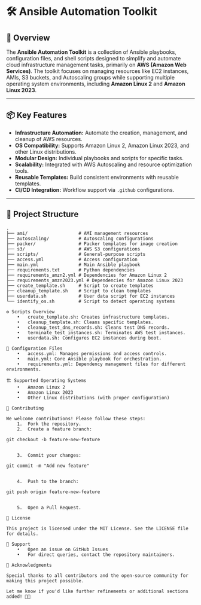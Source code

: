 # 🛠️ **Ansible Automation Toolkit**

## 🚀 **Overview**

The **Ansible Automation Toolkit** is a collection of Ansible playbooks, configuration files, and shell scripts designed to simplify and automate cloud infrastructure management tasks, primarily on **AWS (Amazon Web Services)**. The toolkit focuses on managing resources like EC2 instances, AMIs, S3 buckets, and Autoscaling groups while supporting multiple operating system environments, including **Amazon Linux 2** and **Amazon Linux 2023**.

---

## 📦 **Key Features**

- **Infrastructure Automation:** Automate the creation, management, and cleanup of AWS resources.
- **OS Compatibility:** Supports Amazon Linux 2, Amazon Linux 2023, and other Linux distributions.
- **Modular Design:** Individual playbooks and scripts for specific tasks.
- **Scalability:** Integrated with AWS Autoscaling and resource optimization tools.
- **Reusable Templates:** Build consistent environments with reusable templates.
- **CI/CD Integration:** Workflow support via `.github` configurations.

---

## 📂 **Project Structure**

```plaintext
.
├── ami/                   # AMI management resources
├── autoscaling/           # Autoscaling configurations
├── packer/                # Packer templates for image creation
├── s3/                    # AWS S3 configurations
├── scripts/               # General-purpose scripts
├── access.yml             # Access configuration
├── main.yml               # Main Ansible playbook
├── requirements.txt       # Python dependencies
├── requirements_amzn2.yml # Dependencies for Amazon Linux 2
├── requirements_amzn2023.yml # Dependencies for Amazon Linux 2023
├── create_template.sh     # Script to create templates
├── cleanup_template.sh    # Script to clean templates
├── userdata.sh            # User data script for EC2 instances
└── identify_os.sh         # Script to detect operating systems

⚙️ Scripts Overview
	•	create_template.sh: Creates infrastructure templates.
	•	cleanup_template.sh: Cleans specific templates.
	•	cleanup_test_dns_records.sh: Cleans test DNS records.
	•	terminate_test_instances.sh: Terminates AWS test instances.
	•	userdata.sh: Configures EC2 instances during boot.

📖 Configuration Files
	•	access.yml: Manages permissions and access controls.
	•	main.yml: Core Ansible playbook for orchestration.
	•	requirements.yml: Dependency management files for different environments.

🏗️ Supported Operating Systems
	•	Amazon Linux 2
	•	Amazon Linux 2023
	•	Other Linux distributions (with proper configuration)

🤝 Contributing

We welcome contributions! Please follow these steps:
	1.	Fork the repository.
	2.	Create a feature branch:

git checkout -b feature-new-feature


	3.	Commit your changes:

git commit -m "Add new feature"


	4.	Push to the branch:

git push origin feature-new-feature


	5.	Open a Pull Request.

📜 License

This project is licensed under the MIT License. See the LICENSE file for details.

🛟 Support
	•	Open an issue on GitHub Issues
	•	For direct queries, contact the repository maintainers.

🌟 Acknowledgments

Special thanks to all contributors and the open-source community for making this project possible.

Let me know if you'd like further refinements or additional sections added! 🚀✨